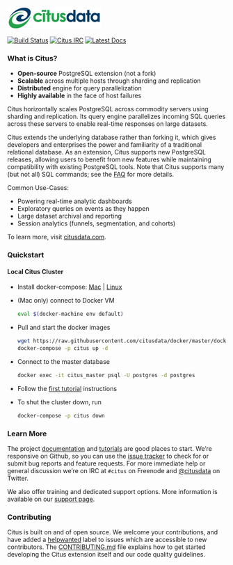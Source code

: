 ![Citus Banner](/github-banner.png)

[![Build Status](https://travis-ci.com/citusdata/citus.svg?token=bSq3ym67qubHCGNs1iYZ&branch=master)](https://travis-ci.com/citusdata/citus)
[![Citus IRC](https://img.shields.io/badge/irc-%23citus-blue.svg)](https://webchat.freenode.net/?channels=citus)
[![Latest Docs](https://img.shields.io/badge/docs-latest-brightgreen.svg)](https://www.citusdata.com/documentation/citus-documentation/index.html)

### What is Citus?

* **Open-source** PostgreSQL extension (not a fork)
* **Scalable** across multiple hosts through sharding and replication
* **Distributed** engine for query parallelization
* **Highly available** in the face of host failures

Citus horizontally scales PostgreSQL across commodity servers using
sharding and replication. Its query engine parallelizes incoming
SQL queries across these servers to enable real-time responses on
large datasets.

Citus extends the underlying database rather than forking it, which
gives developers and enterprises the power and familiarity of a
traditional relational database. As an extension, Citus supports
new PostgreSQL releases, allowing users to benefit from new features
while maintaining compatibility with existing PostgreSQL tools.
Note that Citus supports many (but not all) SQL commands; see the
[FAQ](https://www.citusdata.com/frequently-asked-questions) for
more details.

Common Use-Cases:
* Powering real-time analytic dashboards
* Exploratory queries on events as they happen
* Large dataset archival and reporting
* Session analytics (funnels, segmentation, and cohorts)

To learn more, visit [citusdata.com](https://www.citusdata.com).

### Quickstart

#### Local Citus Cluster

* Install docker-compose: [Mac](https://www.docker.com/products/docker-toolbox) | [Linux](https://www.digitalocean.com/community/tutorials/how-to-install-and-use-docker-compose-on-ubuntu-14-04)
* (Mac only) connect to Docker VM
   ```bash
   eval $(docker-machine env default)
   ```

* Pull and start the docker images
   ```bash
   wget https://raw.githubusercontent.com/citusdata/docker/master/docker-compose.yml
   docker-compose -p citus up -d
   ```

* Connect to the master database
   ```bash
   docker exec -it citus_master psql -U postgres -d postgres
   ```

* Follow the [first tutorial](https://www.citusdata.com/documentation/citus-documentation/tutorials/tut-real-time.html) instructions
* To shut the cluster down, run

   ```bash
   docker-compose -p citus down
   ```

### Learn More

The project [documentation](https://www.citusdata.com/documentation/citus-documentation/index.html) and
[tutorials](https://www.citusdata.com/documentation/citus-documentation/tutorials/tut-real-time.html) are good places to start.
We’re responsive on Github, so you can use the [issue
tracker](https://github.com/citusdata/citus/issues) to check for or
submit bug reports and feature requests. For more immediate help
or general discussion we’re on IRC at `#citus` on Freenode and
[@citusdata](https://twitter.com/citusdata) on Twitter.

We also offer training and dedicated support options. More information
is available on our [support
page](https://www.citusdata.com/citus-products/citus-data-pricing).

### Contributing

Citus is built on and of open source. We welcome your contributions,
and have added a
[helpwanted](https://github.com/citusdata/citus/labels/helpwanted) label
to issues which are accessible to new contributors. The
[CONTRIBUTING.md](CONTRIBUTING.md) file explains how to get started
developing the Citus extension itself and our code quality guidelines.
